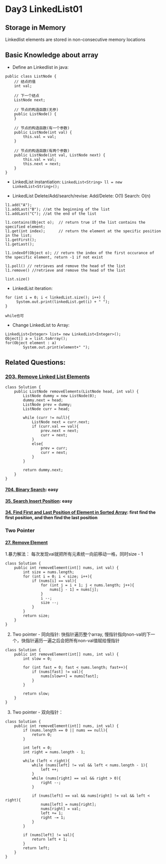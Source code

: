# Day3 LinkedList01

##  Storage in Memory
Linkedlist elements are stored in non-consecutive memory locations

##  Basic Knowledge about array
- Define an Linkedlist in java: 
```
public class ListNode {
    // 结点的值
    int val;

    // 下一个结点
    ListNode next;

    // 节点的构造函数(无参)
    public ListNode() {
    }

    // 节点的构造函数(有一个参数)
    public ListNode(int val) {
        this.val = val;
    }

    // 节点的构造函数(有两个参数)
    public ListNode(int val, ListNode next) {
        this.val = val;
        this.next = next;
    }
}
```
- LinkedList instantiation:
`LinkedList<String> ll = new LinkedList<String>();`

- LinkedList Delete/Add/search/revise: 
Add/Delete: O(1) 
Search: O(n)
```
l1.add("A");
l1.addLast("B"); //at the beginning of the list
l1.addLast("C"); //at the end of the list

l1.contains(Object o);  // return true if the list contains the specified element;
l1.get(int index);      // return the element at the specific position in the list;
l1.getFirst();
l1.getLast();

l1.indexOf(Object o); // return the index of the first occurance of the specific element, return -1 if not exist

l1.poll() // retrieves and remove the head of the list
l1.remove() //retrieve and remove the head of the list
       
list.size()
```

- LinkedList iteration: 
```
for (int i = 0; i < linkedList.size(); i++) {
     System.out.print(linkedList.get(i) + " ");
}

while也可
```
- Change LinkedList to Array:
```
LinkedList<Integer> list= new LinkedList<Integer>();
Object[] a = list.toArray();
for(Object element : a)
        System.out.print(element+" ");
```

## Related Questions:
### [203. Remove Linked List Elements](https://leetcode.com/problems/remove-linked-list-elements/description/)
```
class Solution {
    public ListNode removeElements(ListNode head, int val) {
        ListNode dummy = new ListNode(0);
        dummy.next = head;
        ListNode prev = dummy;
        ListNode curr = head;

        while (curr != null){
            ListNode next = curr.next;
            if (curr.val == val){
                prev.next = next;
                curr = next;
            }
            else{
                prev = curr;
                curr = next;
            }
        }

        return dummy.next;
    }
}
```

#### [704. Binary Search](https://leetcode.com/problems/binary-search/):  easy

#### [35. Search Insert Position](https://leetcode.com/problems/search-insert-position/description/): easy 

#### [34. Find First and Last Position of Element in Sorted Array](https://leetcode.com/problems/find-first-and-last-position-of-element-in-sorted-array/description/): first find the first position, and then find the last position


### Two Pointer
#### [27. Remove Element](https://leetcode.com/problems/remove-element/description/)

1.暴力解法： 每次发现val就把所有元素统一向前移动一格，同时size - 1
```
class Solution {
    public int removeElement(int[] nums, int val) {
        int size = nums.length;
        for (int i = 0; i < size; i++){
            if (nums[i] == val){
                for (int j = i + 1; j < nums.length; j++){
                    nums[j - 1] = nums[j]; 
                }
                i --;
                size --;
            }
        }
        return size;
    }
}
```
2. Two pointer - 同向指针: 
快指针遍历整个array, 慢指针指向non-val的下一个，快指针遍历一遍之后会把所有non-val值赋给慢指针
```
class Solution {
    public int removeElement(int[] nums, int val) {
        int slow = 0;

        for (int fast = 0; fast < nums.length; fast++){
            if (nums[fast] != val){
                nums[slow++] = nums[fast];
            }
        }

        return slow;
    }
}
```

3. Two pointer - 双向指针：
```
class Solution {
    public int removeElement(int[] nums, int val) {
        if (nums.length == 0 || nums == null){
            return 0;
        }

        int left = 0;
        int right = nums.length - 1;

        while (left < right){
            while (nums[left] != val && left < nums.length - 1){
                left ++;
            }
            while (nums[right] == val && right > 0){
                right --;
            }

            if (nums[left] == val && nums[right] != val && left < right){
                nums[left] = nums[right];
                nums[right] = val;
                left += 1;
                right -= 1;
            }
        }

        if (nums[left] != val){
            return left + 1;
        }
        return left;
    }
}
```
